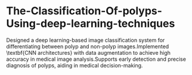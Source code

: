 # The-Classification-Of-polyps-Using-deep-learning-techniques
Designed a deep learning-based image classification system for differentiating between polyp and non-polyp images.Implemented \textbf{CNN architectures} with data augmentation to achieve high accuracy in medical image analysis.Supports early detection and precise diagnosis of polyps, aiding in medical decision-making.
